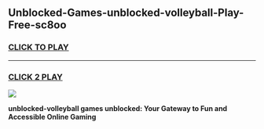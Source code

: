 
## Unblocked-Games-unblocked-volleyball-Play-Free-sc8oo
<h3>
<a href="https://premium76.site?title=unblocked-volleyball&ref=18A1">CLICK TO PLAY</a></h3>
<hr>

<h3>
<a href="https://premium76.site?title=unblocked-volleyball&ref=18A1">CLICK 2 PLAY</a>
  
</h3>

<a href="https://premium76.site?title=unblocked-volleyball&ref=18A1"><img src="https://clearcache.store/games.png"></a>


**unblocked-volleyball games unblocked: Your Gateway to Fun and Accessible Online Gaming**
